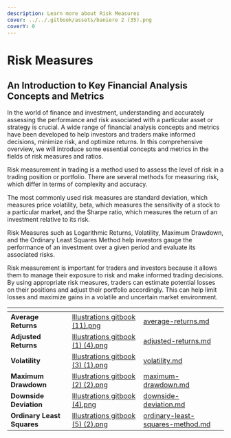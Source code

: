 ```yaml
---
description: Learn more about Risk Measures
cover: ../../.gitbook/assets/baniere 2 (35).png
coverY: 0
---
```


# Risk Measures

## **An Introduction to Key Financial Analysis Concepts and Metrics**

In the world of finance and investment, understanding and accurately assessing the performance and risk associated with a particular asset or strategy is crucial. A wide range of financial analysis concepts and metrics have been developed to help investors and traders make informed decisions, minimize risk, and optimize returns. In this comprehensive overview, we will introduce some essential concepts and metrics in the fields of risk measures and ratios.

Risk measurement in trading is a method used to assess the level of risk in a trading position or portfolio. There are several methods for measuring risk, which differ in terms of complexity and accuracy.

The most commonly used risk measures are standard deviation, which measures price volatility, beta, which measures the sensitivity of a stock to a particular market, and the Sharpe ratio, which measures the return of an investment relative to its risk.

Risk Measures such as Logarithmic Returns, Volatility, Maximum Drawdown, and the Ordinary Least Squares Method help investors gauge the performance of an investment over a given period and evaluate its associated risks.&#x20;

Risk measurement is important for traders and investors because it allows them to manage their exposure to risk and make informed trading decisions. By using appropriate risk measures, traders can estimate potential losses on their positions and adjust their portfolio accordingly. This can help limit losses and maximize gains in a volatile and uncertain market environment.

<table data-view="cards"><thead><tr><th></th><th data-hidden data-card-cover data-type="files"></th><th data-hidden data-card-target data-type="content-ref"></th></tr></thead><tbody><tr><td><strong>Average Returns</strong></td><td><a href="../../.gitbook/assets/Illustrations gitbook (11).png">Illustrations gitbook (11).png</a></td><td><a href="average-returns.md">average-returns.md</a></td></tr><tr><td><strong>Adjusted Returns</strong></td><td><a href="../../.gitbook/assets/Illustrations gitbook (1) (4).png">Illustrations gitbook (1) (4).png</a></td><td><a href="adjusted-returns.md">adjusted-returns.md</a></td></tr><tr><td><strong>Volatility</strong></td><td><a href="../../.gitbook/assets/Illustrations gitbook (3) (1).png">Illustrations gitbook (3) (1).png</a></td><td><a href="volatility.md">volatility.md</a></td></tr><tr><td><strong>Maximum Drawdown</strong></td><td><a href="../../.gitbook/assets/Illustrations gitbook (2) (2).png">Illustrations gitbook (2) (2).png</a></td><td><a href="maximum-drawdown.md">maximum-drawdown.md</a></td></tr><tr><td><strong>Downside Deviation</strong></td><td><a href="../../.gitbook/assets/Illustrations gitbook (4).png">Illustrations gitbook (4).png</a></td><td><a href="downside-deviation.md">downside-deviation.md</a></td></tr><tr><td><strong>Ordinary Least Squares</strong></td><td><a href="../../.gitbook/assets/Illustrations gitbook (5) (2).png">Illustrations gitbook (5) (2).png</a></td><td><a href="ordinary-least-squares-method.md">ordinary-least-squares-method.md</a></td></tr></tbody></table>
